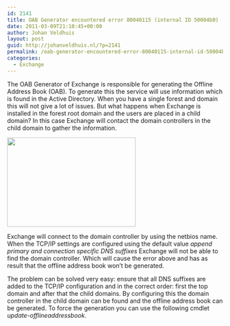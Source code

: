 ```yaml
---
id: 2141
title: OAB Generator encountered error 80040115 (internal ID 50004b0)
date: 2011-03-09T21:10:45+00:00
author: Johan Veldhuis
layout: post
guid: http://johanveldhuis.nl/?p=2141
permalink: /oab-generator-encountered-error-80040115-internal-id-50004b0/
categories:
  - Exchange
---
```

The OAB Generator of Exchange is responsible for generating the Offline Address Book (OAB). To generate this the service will use information which is found in the Active Directory. When you have a single forest and domain this will not give a lot of issues. But what happens when Exchange is installed in the forest root domain and the users are placed in a child domain? In this case Exchange will contact the domain controllers in the child domain to gather the information.

[<img title="OABgen error" src="https://i1.wp.com/johanveldhuis.nl/wp-content/uploads/2011/03/oabgen-300x208.jpg?resize=300%2C208" alt="" width="300" height="208" data-recalc-dims="1" />](https://i1.wp.com/johanveldhuis.nl/wp-content/uploads/2011/03/oabgen.jpg)

Exchange will connect to the domain controller by using the netbios name. When the TCP/IP settings are configured using the default value _append primary and connection specific DNS suffixes_ Exchange will not be able to find the domain controller. Which will cause the error above and has as result that the offline address book won&#8217;t be generated.

The problem can be solved very easy: ensure that all DNS suffixes are added to the TCP/IP configuration and in the correct order: first the top domain and after that the child domains. By configuring this the domain controller in the child domain can be found and the offline address book can be generated. To force the generation you can use the following cmdlet  _update-offlineaddressbook._